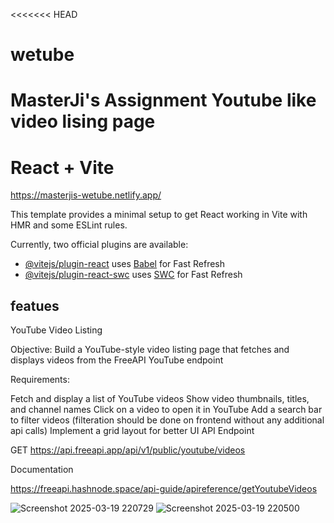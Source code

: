 <<<<<<< HEAD
# wetube
MasterJi's Assignment Youtube like video lising page
=======
# React + Vite

https://masterjis-wetube.netlify.app/


This template provides a minimal setup to get React working in Vite with HMR and some ESLint rules.

Currently, two official plugins are available:

- [@vitejs/plugin-react](https://github.com/vitejs/vite-plugin-react/blob/main/packages/plugin-react/README.md) uses [Babel](https://babeljs.io/) for Fast Refresh
- [@vitejs/plugin-react-swc](https://github.com/vitejs/vite-plugin-react-swc) uses [SWC](https://swc.rs/) for Fast Refresh

## featues 
YouTube Video Listing

Objective: Build a YouTube-style video listing page that fetches and displays videos from the FreeAPI YouTube endpoint

Requirements:

Fetch and display a list of YouTube videos
Show video thumbnails, titles, and channel names
Click on a video to open it in YouTube
Add a search bar to filter videos (filteration should be done on frontend without any additional api calls)
Implement a grid layout for better UI
API Endpoint

GET https://api.freeapi.app/api/v1/public/youtube/videos

Documentation

https://freeapi.hashnode.space/api-guide/apireference/getYoutubeVideos

![Screenshot 2025-03-19 220729](https://github.com/user-attachments/assets/47d8fca6-ba94-4636-80d3-3c4f8ac3a43f)
![Screenshot 2025-03-19 220500](https://github.com/user-attachments/assets/5b6a3975-7f34-4b99-92a6-839f874bd0ac)


